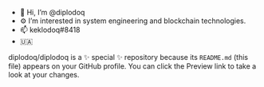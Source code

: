 - 👋 Hi, I’m @diplodoq
- ⚙️ I’m interested in  system engineering and blockchain technologies.
- 📫 keklodoq#8418
- 🇺🇦 


diplodoq/diplodoq is a ✨ special ✨ repository because its `README.md` (this file) appears on your GitHub profile.
You can click the Preview link to take a look at your changes.

